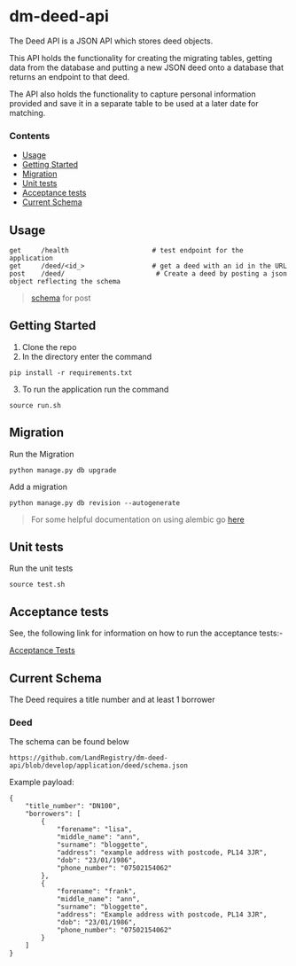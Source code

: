 # dm-deed-api

The Deed API is a JSON API which stores deed objects.

This API holds the functionality for creating the migrating tables, getting data
from the database and putting a new JSON deed onto a database that returns an endpoint to that deed.

The API also holds the functionality to capture personal information provided and save it in a
separate table to be used at a later date for matching.

### Contents

- [Usage](#usage)
- [Getting Started](#getting-started)
- [Migration](#migration)
- [Unit tests](#unit-tests)
- [Acceptance tests](#acceptance-tests)
- [Current Schema](#current-schema)

## Usage
```
get     /health                     # test endpoint for the application
get     /deed/<id_>                 # get a deed with an id in the URL
post    /deed/                       # Create a deed by posting a json object reflecting the schema

```
> [schema](#current-schema) for post

## Getting Started
1. Clone the repo
2. In the directory enter the command
```
pip install -r requirements.txt
```
3. To run the application run the command
```
source run.sh
```

## Migration

Run the Migration
```
python manage.py db upgrade
```

Add a migration

```
python manage.py db revision --autogenerate
```

> For some helpful documentation on using alembic go [here](alembic.md)

## Unit tests

Run the unit tests

```
source test.sh
```

## Acceptance tests

See, the following link for information on how to run the acceptance tests:-

[Acceptance Tests](https://github.com/LandRegistry/dm-acceptance-tests)

## Current Schema

The Deed requires a title number and at least 1 borrower

### Deed
The schema can be found below
```
https://github.com/LandRegistry/dm-deed-api/blob/develop/application/deed/schema.json
```
Example payload:
```
{
    "title_number": "DN100",
    "borrowers": [
        {
            "forename": "lisa",
            "middle_name": "ann",
            "surname": "bloggette",
            "address": "example address with postcode, PL14 3JR",
            "dob": "23/01/1986",
            "phone_number": "07502154062"
        },
        {
            "forename": "frank",
            "middle_name": "ann",
            "surname": "bloggette",
            "address": "Example address with postcode, PL14 3JR",
            "dob": "23/01/1986",
            "phone_number": "07502154062"
        }
    ]
}
```
